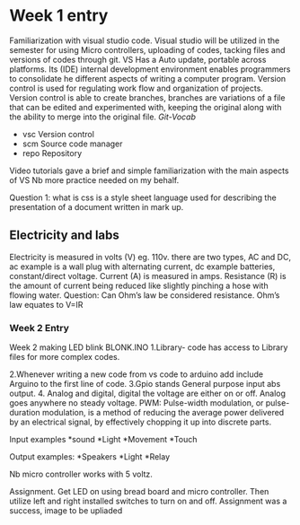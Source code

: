 # Week 1 entry

 Familiarization with visual studio code. Visual studio will be utilized in the semester for using Micro controllers, uploading of codes, tacking files and versions of codes through git. VS Has a Auto update, portable across platforms. Its (IDE) internal development environment enables programmers to consolidate he different aspects of writing a computer program.
Version control is used for regulating work flow and organization of projects. Version control is able to create branches, branches are variations of a file that can be edited and experimented with, keeping the original along with the ability to merge into the original file.
*Git-Vocab*

* vsc Version control
* scm Source code manager
* repo Repository

Video tutorials gave a brief and simple familiarization with the main aspects of VS Nb more practice needed on my behalf.

Question 1: what is css is a style sheet language used for describing the presentation of a document written in mark up.

## Electricity and labs

Electricity is measured in volts (V) eg. 110v. there are two types, AC and DC, ac example is a wall plug with alternating current, dc example batteries, constant/direct voltage. Current (A) is measured in amps. Resistance (R) is the amount of current being reduced like slightly pinching a hose with flowing water.
Question: Can Ohm’s law be considered resistance.
Ohm’s law equates to V=IR

### Week 2 Entry

Week 2 making LED blink
BLONK.INO
1.Library- code has access to Library files for more complex codes.

2.Whenever writing a new code from vs code to arduino add include Arguino to the first line of code.
3.Gpio stands General purpose input abs output.
4. Analog and digital, digital the voltage are either on or off. Analog goes anywhere no steady voltage.
PWM: Pulse-width modulation, or pulse-duration modulation, is a method of reducing the average power delivered by an electrical signal, by effectively chopping it up into discrete parts.

Input examples
 *sound
 *Light
 *Movement
 *Touch

Output examples:
 *Speakers
 *Light
 *Relay

Nb micro controller works with 5 voltz.

Assignment.
Get LED on using bread board and micro controller. Then utilize left and right installed switches to turn on and off. Assignment was a success, image to be upliaded
